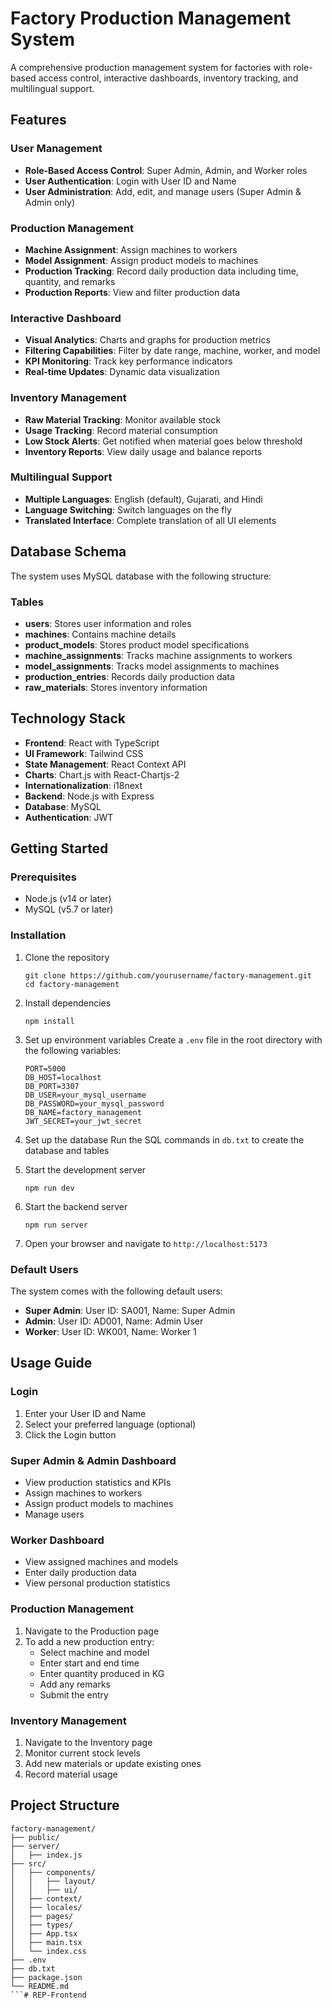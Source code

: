 # Factory Production Management System

A comprehensive production management system for factories with role-based access control, interactive dashboards, inventory tracking, and multilingual support.

## Features

### User Management
- **Role-Based Access Control**: Super Admin, Admin, and Worker roles
- **User Authentication**: Login with User ID and Name
- **User Administration**: Add, edit, and manage users (Super Admin & Admin only)

### Production Management
- **Machine Assignment**: Assign machines to workers
- **Model Assignment**: Assign product models to machines
- **Production Tracking**: Record daily production data including time, quantity, and remarks
- **Production Reports**: View and filter production data

### Interactive Dashboard
- **Visual Analytics**: Charts and graphs for production metrics
- **Filtering Capabilities**: Filter by date range, machine, worker, and model
- **KPI Monitoring**: Track key performance indicators
- **Real-time Updates**: Dynamic data visualization

### Inventory Management
- **Raw Material Tracking**: Monitor available stock
- **Usage Tracking**: Record material consumption
- **Low Stock Alerts**: Get notified when material goes below threshold
- **Inventory Reports**: View daily usage and balance reports

### Multilingual Support
- **Multiple Languages**: English (default), Gujarati, and Hindi
- **Language Switching**: Switch languages on the fly
- **Translated Interface**: Complete translation of all UI elements

## Database Schema

The system uses MySQL database with the following structure:

### Tables
- **users**: Stores user information and roles
- **machines**: Contains machine details
- **product_models**: Stores product model specifications
- **machine_assignments**: Tracks machine assignments to workers
- **model_assignments**: Tracks model assignments to machines
- **production_entries**: Records daily production data
- **raw_materials**: Stores inventory information

## Technology Stack

- **Frontend**: React with TypeScript
- **UI Framework**: Tailwind CSS
- **State Management**: React Context API
- **Charts**: Chart.js with React-Chartjs-2
- **Internationalization**: i18next
- **Backend**: Node.js with Express
- **Database**: MySQL
- **Authentication**: JWT

## Getting Started

### Prerequisites
- Node.js (v14 or later)
- MySQL (v5.7 or later)

### Installation

1. Clone the repository
   ```
   git clone https://github.com/yourusername/factory-management.git
   cd factory-management
   ```

2. Install dependencies
   ```
   npm install
   ```

3. Set up environment variables
   Create a `.env` file in the root directory with the following variables:
   ```
   PORT=5000
   DB_HOST=localhost
   DB_PORT=3307
   DB_USER=your_mysql_username
   DB_PASSWORD=your_mysql_password
   DB_NAME=factory_management
   JWT_SECRET=your_jwt_secret
   ```

4. Set up the database
   Run the SQL commands in `db.txt` to create the database and tables

5. Start the development server
   ```
   npm run dev
   ```

6. Start the backend server
   ```
   npm run server
   ```

7. Open your browser and navigate to `http://localhost:5173`

### Default Users

The system comes with the following default users:
- **Super Admin**: User ID: SA001, Name: Super Admin
- **Admin**: User ID: AD001, Name: Admin User
- **Worker**: User ID: WK001, Name: Worker 1

## Usage Guide

### Login
1. Enter your User ID and Name
2. Select your preferred language (optional)
3. Click the Login button

### Super Admin & Admin Dashboard
- View production statistics and KPIs
- Assign machines to workers
- Assign product models to machines
- Manage users

### Worker Dashboard
- View assigned machines and models
- Enter daily production data
- View personal production statistics

### Production Management
1. Navigate to the Production page
2. To add a new production entry:
   - Select machine and model
   - Enter start and end time
   - Enter quantity produced in KG
   - Add any remarks
   - Submit the entry

### Inventory Management
1. Navigate to the Inventory page
2. Monitor current stock levels
3. Add new materials or update existing ones
4. Record material usage

## Project Structure

```
factory-management/
├── public/
├── server/
│   ├── index.js
├── src/
│   ├── components/
│   │   ├── layout/
│   │   ├── ui/
│   ├── context/
│   ├── locales/
│   ├── pages/
│   ├── types/
│   ├── App.tsx
│   ├── main.tsx
│   └── index.css
├── .env
├── db.txt
├── package.json
└── README.md
```# REP-Frontend
